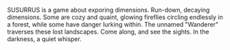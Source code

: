 SUSURRUS is a game about exporing dimensions. Run-down, decaying dimensions. 
Some are cozy and quaint, glowing fireflies circling endlessly in a forest, while some have danger lurking within. 
The unnamed "Wanderer" traverses these lost landscapes. Come along, and see the sights. 
In the darkness, a quiet whisper. 
